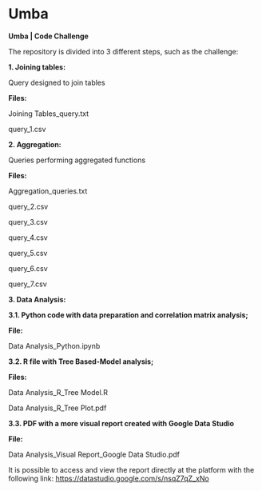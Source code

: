 # Umba
<strong> Umba | Code Challenge </strong>

The repository is divided into 3 different steps, such as the challenge:

<strong> 1. Joining tables: </strong>

Query designed to join tables

<strong> Files: </strong>

Joining Tables_query.txt

query_1.csv


<strong> 2. Aggregation: </strong>

Queries performing aggregated functions

<strong> Files: </strong>

Aggregation_queries.txt

query_2.csv

query_3.csv

query_4.csv

query_5.csv

query_6.csv

query_7.csv


<strong> 3. Data Analysis: </strong>

<strong> 3.1. Python code with data preparation and correlation matrix analysis;

File: </strong> 

Data Analysis_Python.ipynb

<strong> 3.2. R file with Tree Based-Model analysis;

Files: </strong>

Data Analysis_R_Tree Model.R 

Data Analysis_R_Tree Plot.pdf

<strong> 3.3. PDF with a more visual report created with Google Data Studio 

File: </strong>

Data Analysis_Visual Report_Google Data Studio.pdf

It is possible to access and view the report directly at the platform with the following link: https://datastudio.google.com/s/nsqZ7qZ_xNo
